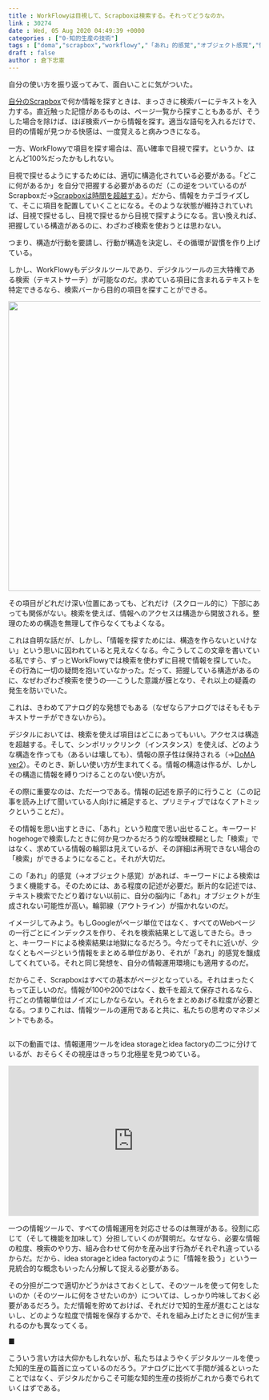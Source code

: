 ```yaml
---
title : WorkFlowyは目視して、Scrapboxは検索する。それってどうなのか。
link : 30274
date : Wed, 05 Aug 2020 04:49:39 +0000
categories : ["0-知的生産の技術"]
tags : ["doma","scrapbox","workflowy","「あれ」的感覚","オブジェクト感覚","情報整理ツール","情報運用ツール"]
draft : false
author : 倉下忠憲
---
```


自分の使い方を振り返ってみて、面白いことに気がついた。

<a href="https://scrapbox.io/rashitamemo/">自分のScrapbox</a>で何か情報を探すときは、まっさきに検索バーにテキストを入力する。直近触った記憶があるものは、ページ一覧から探すこともあるが、そうした場合を除けば、ほぼ検索バーから情報を探す。適当な語句を入れるだけで、目的の情報が見つかる快感は、一度覚えると病みつきになる。

一方、WorkFlowyで項目を探す場合は、高い確率で目視で探す。というか、ほとんど100%だったかもしれない。

目視で探せるようにするためには、適切に構造化されている必要がある。「どこに何があるか」を自分で把握する必要があるのだ（この逆をついているのがScrapboxだ→<a href="https://cyblog.jp/40869">Scrapboxは時間を超越する</a>）。だから、情報をカテゴライズして、そこに項目を配置していくことになる。そのような状態が維持されていれば、目視で探せるし、目視で探せるから目視で探すようになる。言い換えれば、把握している構造があるのに、わざわざ検索を使おうとは思わない。

つまり、構造が行動を要請し、行動が構造を決定し、その循環が習慣を作り上げている。

しかし、WorkFlowyもデジタルツールであり、デジタルツールの三大特権である検索（テキストサーチ）が可能なのだ。求めている項目に含まれるテキストを特定できるなら、検索バーから目的の項目を探すことができる。

<a href="https://rashita.net/blog/?attachment_id=30275" rel="attachment wp-att-30275"><img src="https://rashita.net/blog/wp-content/uploads/2020/08/screenshot-8-700x578.png" alt="" width="700" height="578" class="alignnone size-large wp-image-30275" /></a>

その項目がどれだけ深い位置にあっても、どれだけ（スクロール的に）下部にあっても関係がない。検索を使えば、情報へのアクセスは構造から開放される。整理のための構造を無理して作らなくてもよくなる。

これは自明な話だが、しかし、「情報を探すためには、構造を作らないといけない」という思いに囚われていると見えなくなる。今こうしてこの文章を書いている私ですら、ずっとWorkFlowyでは検索を使わずに目視で情報を探していた。その行為に一切の疑問を抱いていなかった。だって、把握している構造があるのに、なぜわざわざ検索を使うの──こうした意識が膜となり、それ以上の疑義の発生を防いでいた。

これは、きわめてアナログ的な発想でもある（なぜならアナログではそもそもテキストサーチができないから）。

デジタルにおいては、検索を使えば項目はどこにあってもいい。アクセスは構造を超越する。そして、シンボリックリンク（インスタンス）を使えば、どのような構造を作っても（あるいは壊しても）、情報の原子性は保持される（→<a href="https://rashita.net/blog/?p=30263">DoMA ver2</a>）。そのとき、新しい使い方が生まれてくる。情報の構造は作るが、しかしその構造に情報を縛りつけることのない使い方が。

その際に重要なのは、ただ一つである。情報の記述を原子的に行うこと（この記事を読み上げて聞いている人向けに補足すると、プリミティブではなくアトミックということだ）。

その情報を思い出すときに、「あれ」という粒度で思い出せること。キーワードhogehogeで検索したときに何か見つかるだろう的な曖昧模糊とした「検索」ではなく、求めている情報の輪郭は見えているが、その詳細は再現できない場合の「検索」ができるようになること。それが大切だ。

この「あれ」的感覚（→オブジェクト感覚）があれば、キーワードによる検索はうまく機能する。そのためには、ある程度の記述が必要だ。断片的な記述では、テキスト検索でたどり着けない以前に、自分の脳内に「あれ」オブジェクトが生成されない可能性が高い。輪郭線（アウトライン）が描かれないのだ。

イメージしてみよう。もしGoogleがページ単位ではなく、すべてのWebページの一行ごとにインデックスを作り、それを検索結果として返してきたら。きっと、キーワードによる検索結果は地獄になるだろう。今だってそれに近いが、少なくともページという情報をまとめる単位があり、それが「あれ」的感覚を醸成してくれている。それと同じ発想を、自分の情報運用環境にも適用するのだ。

だからこそ、Scrapboxはすべての基本がページとなっている。それはまったくもって正しいのだ。情報が100や200ではなく、数千を超えて保存されるなら、行ごとの情報単位はノイズにしかならない。それらをまとめあげる粒度が必要となる。つまりこれは、情報ツールの運用であると共に、私たちの思考のマネジメントでもある。

<p style="text-align: center;"><a href="http://www.amazon.co.jp/exec/obidos/ASIN/B07GJFBWWZ/rashita1000-22/ref=nosim/" target="_blank" rel="noopener noreferrer" name="amazletlink"><img class="aligncenter" style="border: none;" src="https://m.media-amazon.com/images/I/51yMZ+QU40L._SY346_.jpg" alt="" /></a></p>

以下の動画では、情報運用ツールをidea storageとidea factoryの二つに分けているが、おそらくその視座はきっちり北極星を見つめている。

<iframe width="500" height="300"src="https://www.youtube.com/embed/8hbGweed6-E" frameborder="0" allow="accelerometer; autoplay; encrypted-media; gyroscope; picture-in-picture" allowfullscreen></iframe>

一つの情報ツールで、すべての情報運用を対応させるのは無理がある。役割に応じて（そして機能を加味して）分担していくのが賢明だ。なぜなら、必要な情報の粒度、検索のやり方、組み合わせて何かを産み出す行為がそれぞれ違っているからだ。だから、idea storageとidea factoryのように「情報を扱う」という一見統合的な概念もいったん分解して捉える必要がある。

その分担が二つで適切かどうかはさておくとして、そのツールを使って何をしたいのか（そのツールに何をさせたいのか）については、しっかり吟味しておく必要があるだろう。ただ情報を貯めておけば、それだけで知的生産が進むことはないし、どのような粒度で情報を保存するかで、それを組み上げたときに何が生まれるのかも異なってくる。

■

こういう言い方は大仰かもしれないが、私たちはようやくデジタルツールを使った知的生産の篇首に立っているのだろう。アナログに比べて手間が減るといったことではなく、デジタルだからこそ可能な知的生産の技術がこれから奏でられていくはずである。
